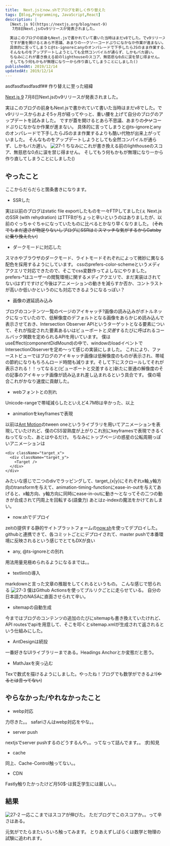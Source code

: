 ```yaml
---
title:  Next.jsとnow.shでブログを新しく作り替えた
tags: [Blog,Programming, JavaScript,React]
description: |
  [Next.js 9](https://nextjs.org/blog/next-9)
   7月8日Next.jsのv9リリースが発表されました。

  実はこのブログの前身もNext.jsで書かれていて書いた当時はまだv8でした。でv9リリースからおよそ5ヶ月が経ってやっと、重い腰を上げて自分のブログのアップデートを試みました。
  ですが蓋を開けるとあら不思議、あまりの~~クソ~~コードぷりになかなか作業が進まない。
  具体的に言ってしまうと@ts-ignoreとanyのオンパレードで下手したらJSのまま作業するよりも酷い代物が出来上がっていました。
  そんなものをアップデートしようとしても全然コンパイルが通らず、しかもバカ遅い。
  ちなみにこれが書き換える前のlighthouseのスコア、無慈悲な0点に涙を禁じ得ません。
  そしてもう何もかもが無理になり一から作り直してしまうことにしました()
publishedAt: 2019/12/14
updatedAt: 2019/12/14
---
```


asdfasdfasdfasdf## 作り替えに至った経緯

[Next.js 9](https://nextjs.org/blog/next-9)
7月8日Next.jsのv9リリースが発表されました。

実はこのブログの前身もNext.jsで書かれていて書いた当時はまだv8でした。でv9リリースからおよそ5ヶ月が経ってやっと、重い腰を上げて自分のブログのアップデートを試みました。
ですが蓋を開けるとあら不思議、あまりの~~クソ~~コードぷりになかなか作業が進まない。
具体的に言ってしまうと@ts-ignoreとanyのオンパレードで下手したらJSのまま作業するよりも酷い代物が出来上がっていました。
そんなものをアップデートしようとしても全然コンパイルが通らず、しかもバカ遅い。
![27-1](/remake-blog-with-nextjs-nowsh/27-1.jpeg)
ちなみにこれが書き換える前のlighthouseのスコア、無慈悲な0点に涙を禁じ得ません。
そしてもう何もかもが無理になり一から作り直してしまうことにしました()

## やったこと
ここからだらだらと箇条書きになります。

* SSRした

実は以前のブログはstatic file exportしたものを一々FTPしてました(ぇ
Next.jsのSSR (with rehydration) はTTFBがちょっと辛いというのはありましたが、以前のぐっちゃぐちゃになっていたものに比べるとかなり早くなりました。
(~~それでもまだ速さが物足りないしブログにSSRはミスマッチな気がするからGatsbyに乗り換えたい~~)

* ダークモードに対応した

スマホやブラウザのダークモード、ライトモードそれぞれによって微妙に異なる配色を採用するようにしています。
cssのprefers-color-schemeというメディアクエリで対応できたので、そこでcss変数作ってよしなにやりました。
prefers-*はユーザーの閲覧環境に関するメディアクエリで、まだ実装はされてない(はず)ですけど今後はアニメーションの動きを減らすか否か、コントラストが高いか低いかというのにも対応できるようになるっぽい？

* 画像の遅延読み込み

ブログのコンテンツ一覧のページのアイキャッチ?画像の読み込みがボトルネックになっていたので、低解像度のデフォルトとなる画像をあらかじめ読み込んで表示させておき、Intersection Observer APIというターゲットとなる要素について、それが指定された要素あるいはビューポートと*交差*するたびに呼ばれるコールバック関数を定められるAPIを用いています。
僕はuseEffect(componentDidMound)の中で、windowのloadイベントでIntersectionObserverを定め〜って感じの実装にしました。
これにより、ファーストビューではブログのアイキャッチ画像は低解像度のものが表示され、帯域の節約になりもちろんロード時間も減ります。そして下にスクロールしてそれが表示される！！ってなると(ビューポートと交差すると)新たに普通の解像度のその記事のアイキャッチ画像が読み込まれ差し込まれるという具合です。
僕の場合これがかなり速度に貢献した。

* webフォントとの別れ

Unicode-rangeで帯域減らしたといえど4.7MBは辛かった、以上

* animationをkeyframesで表現

以前は[Ant Motion](https://motion.ant.design/components/tween-one)のtween oneというライブラリを用いてアニメーションを表現していたけれど、僕のCSS習熟度が上がりこれ別にkeyframesで表現できるくねってなった、あとはやるだけ。
ちなみにトップページの惑星の公転周期っぽいアニメーションは

```JSX
<div className="target_x">
  <div className="target_y">
    <Target />
  </div>
</div>
```

みたいな感じで二つのdivでラッピングして、target_{x|y}にそれぞれx軸,y軸方向のtransformを与えて、animation-timing-functionにease-in-outを与えてあげると、x軸方向、y軸方向に同時にease-in-outに動き〜となってその二つの動きが合成されて円周上を回転する(語彙力)
あとはz-indexの魔法をかけておしまい。

* now.shでデプロイ

zeitの提供する静的サイトプラットフォームの[now.sh](https://zeit.co/dashboard)を使ってデプロイした。
githubと連携できて、各コミットごとにデプロイされて、master pushで本番環境に反映されるという感じでとてもDXが良い

* any, @ts-ignoreとの別れ

用法用量見極められるようになるまでは。。

* textlintの導入

markdownと言った文章の推敲をしてくれるというもの。
こんな感じで怒られる
![27-3](/remake-blog-with-nextjs-nowsh/27-3.png)
僕はGithub Actionsを使ってプルリクごとに走らせている。
自分の日本語力のNASAに直面させられて辛い。

* sitemapの自動生成

今まではブログのコンテンツの追加のたびにsitemapも書き換えていたけれど、API routesでapiを用意して、そこを叩くとsitemap.xmlが生成されて返されるという仕組みにした。

* AntDesignは続投

一番好きなUIライブラリーまである。Headings Anchorとか変態だと思う。

* MathJaxを突っ込む

Texで数式を描けるようにしました。やったね！ブログでも数学ができるよ!(~~やるとは言ってない~~)

## やらなかった/やれなかったこと

* webp対応

力尽きた。。
safariさんはwebp対応をやな。。

* server push

nextjsでserver pushするのどうするんや。。ってなって詰んでます。。
求)知見
 
* cache

同上、Cache-Control触ってない。。

* CDN

Fastly触りたかったけど月50$-は貧乏学生には厳しい。。

## 結果

![27-2](/remake-blog-with-nextjs-nowsh/27-2.png)
一応ここまではスコアが伸びた。
ただブログでこのスコアか。。って辛さはある。

元気がでたらまたいろいろ触ってみます。
とりあえずしばらくは数学と物理の試験に追われます。